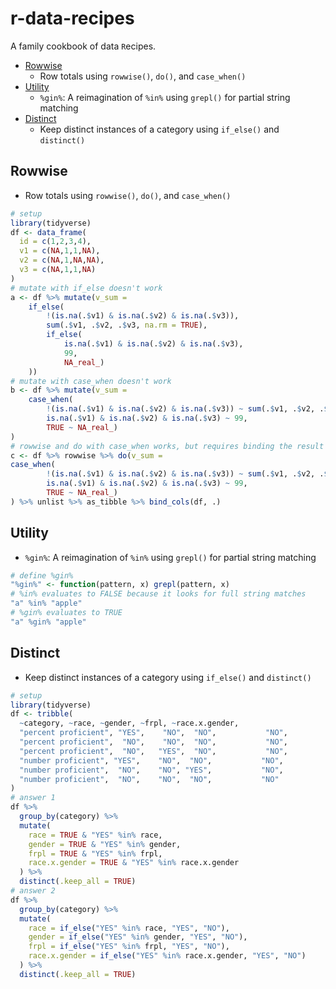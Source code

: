 # r-data-recipes

A family cookbook of data `R`ecipes.

- [Rowwise](#rowwise)
    - Row totals using `rowwise()`, `do()`, and `case_when()`
- [Utility](#utility)
    - `%gin%`: A reimagination of `%in%` using `grepl()` for partial string matching
- [Distinct](#distinct)
    - Keep distinct instances of a category using `if_else()` and `distinct()`

## Rowwise

* Row totals using `rowwise()`, `do()`, and `case_when()`
```r
# setup
library(tidyverse)
df <- data_frame(
  id = c(1,2,3,4),
  v1 = c(NA,1,1,NA),
  v2 = c(NA,1,NA,NA),
  v3 = c(NA,1,1,NA)
)
# mutate with if_else doesn't work
a <- df %>% mutate(v_sum =
    if_else(
        !(is.na(.$v1) & is.na(.$v2) & is.na(.$v3)),
        sum(.$v1, .$v2, .$v3, na.rm = TRUE), 
        if_else(
            is.na(.$v1) & is.na(.$v2) & is.na(.$v3),
            99,
            NA_real_)
    ))
# mutate with case_when doesn't work
b <- df %>% mutate(v_sum =
    case_when(
        !(is.na(.$v1) & is.na(.$v2) & is.na(.$v3)) ~ sum(.$v1, .$v2, .$v3, na.rm = TRUE),
        is.na(.$v1) & is.na(.$v2) & is.na(.$v3) ~ 99,
        TRUE ~ NA_real_)
)
# rowwise and do with case_when works, but requires binding the result back to the original data frame
c <- df %>% rowwise %>% do(v_sum =
case_when(
        !(is.na(.$v1) & is.na(.$v2) & is.na(.$v3)) ~ sum(.$v1, .$v2, .$v3, na.rm = TRUE),
        is.na(.$v1) & is.na(.$v2) & is.na(.$v3) ~ 99,
        TRUE ~ NA_real_)
) %>% unlist %>% as_tibble %>% bind_cols(df, .)
```

## Utility

* `%gin%`: A reimagination of `%in%` using `grepl()` for partial string matching
```r
# define %gin%
"%gin%" <- function(pattern, x) grepl(pattern, x)
# %in% evaluates to FALSE because it looks for full string matches
"a" %in% "apple"
# %gin% evaluates to TRUE
"a" %gin% "apple"
```

## Distinct

* Keep distinct instances of a category using `if_else()` and `distinct()`
```r
# setup
library(tidyverse)
df <- tribble(
  ~category, ~race, ~gender, ~frpl, ~race.x.gender,
  "percent proficient", "YES",    "NO",  "NO",           "NO",
  "percent proficient",  "NO",    "NO",  "NO",           "NO",
  "percent proficient",  "NO",   "YES",  "NO",           "NO",
  "number proficient", "YES",    "NO",  "NO",           "NO",
  "number proficient",  "NO",    "NO", "YES",           "NO",
  "number proficient",  "NO",    "NO",  "NO",           "NO"
)
# answer 1
df %>%
  group_by(category) %>%
  mutate(
    race = TRUE & "YES" %in% race,
    gender = TRUE & "YES" %in% gender,
    frpl = TRUE & "YES" %in% frpl,
    race.x.gender = TRUE & "YES" %in% race.x.gender
  ) %>%
  distinct(.keep_all = TRUE)
# answer 2
df %>%
  group_by(category) %>%
  mutate(
    race = if_else("YES" %in% race, "YES", "NO"),
    gender = if_else("YES" %in% gender, "YES", "NO"),
    frpl = if_else("YES" %in% frpl, "YES", "NO"),
    race.x.gender = if_else("YES" %in% race.x.gender, "YES", "NO")
  ) %>%
  distinct(.keep_all = TRUE)
```